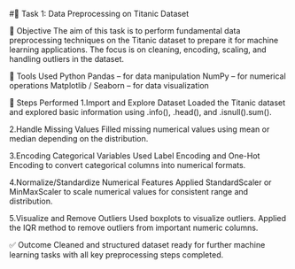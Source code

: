 #🧹 Task 1: Data Preprocessing on Titanic Dataset

🎯 Objective
The aim of this task is to perform fundamental data preprocessing techniques on the Titanic dataset to prepare it for machine learning applications. The focus is on cleaning, encoding, scaling, and handling outliers in the dataset.

🧰 Tools Used
Python
Pandas – for data manipulation
NumPy – for numerical operations
Matplotlib / Seaborn – for data visualization

🔧 Steps Performed
1.Import and Explore Dataset
Loaded the Titanic dataset and explored basic information using .info(), .head(), and .isnull().sum().

2.Handle Missing Values
Filled missing numerical values using mean or median depending on the distribution.

3.Encoding Categorical Variables
Used Label Encoding and One-Hot Encoding to convert categorical columns into numerical formats.

4.Normalize/Standardize Numerical Features
Applied StandardScaler or MinMaxScaler to scale numerical values for consistent range and distribution.

5.Visualize and Remove Outliers
Used boxplots to visualize outliers.
Applied the IQR method to remove outliers from important numeric columns.

✅ Outcome
Cleaned and structured dataset ready for further machine learning tasks with all key preprocessing steps completed.
